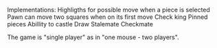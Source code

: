 Implementations:
Highligths for possible move when a piece is selected
Pawn can move two squares when on its first move
Check king
Pinned pieces
Abillity to castle
Draw
Stalemate
Checkmate

The game is "single player" as in "one mouse - two players".
